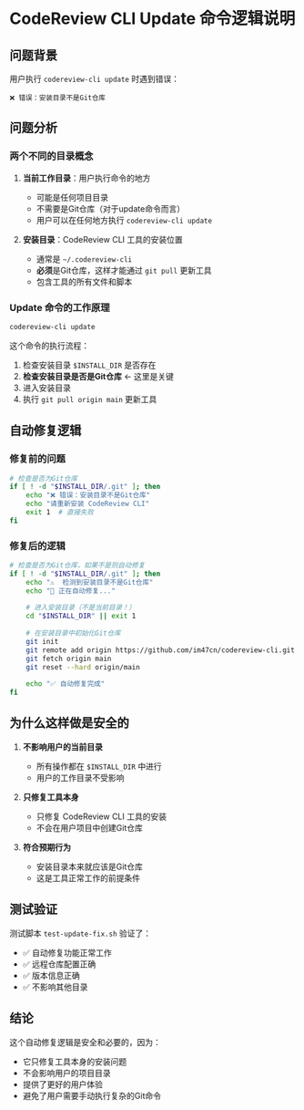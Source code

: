 # CodeReview CLI Update 命令逻辑说明

## 问题背景

用户执行 `codereview-cli update` 时遇到错误：
```
❌ 错误：安装目录不是Git仓库
```

## 问题分析

### 两个不同的目录概念

1. **当前工作目录**：用户执行命令的地方
   - 可能是任何项目目录
   - 不需要是Git仓库（对于update命令而言）
   - 用户可以在任何地方执行 `codereview-cli update`

2. **安装目录**：CodeReview CLI 工具的安装位置
   - 通常是 `~/.codereview-cli`
   - **必须**是Git仓库，这样才能通过 `git pull` 更新工具
   - 包含工具的所有文件和脚本

### Update 命令的工作原理

```bash
codereview-cli update
```

这个命令的执行流程：

1. 检查安装目录 `$INSTALL_DIR` 是否存在
2. **检查安装目录是否是Git仓库** ← 这里是关键
3. 进入安装目录
4. 执行 `git pull origin main` 更新工具

## 自动修复逻辑

### 修复前的问题
```bash
# 检查是否为Git仓库
if [ ! -d "$INSTALL_DIR/.git" ]; then
    echo "❌ 错误：安装目录不是Git仓库"
    echo "请重新安装 CodeReview CLI"
    exit 1  # 直接失败
fi
```

### 修复后的逻辑
```bash
# 检查是否为Git仓库，如果不是则自动修复
if [ ! -d "$INSTALL_DIR/.git" ]; then
    echo "⚠️  检测到安装目录不是Git仓库"
    echo "🔧 正在自动修复..."
    
    # 进入安装目录（不是当前目录！）
    cd "$INSTALL_DIR" || exit 1
    
    # 在安装目录中初始化Git仓库
    git init
    git remote add origin https://github.com/im47cn/codereview-cli.git
    git fetch origin main
    git reset --hard origin/main
    
    echo "✅ 自动修复完成"
fi
```

## 为什么这样做是安全的

1. **不影响用户的当前目录**
   - 所有操作都在 `$INSTALL_DIR` 中进行
   - 用户的工作目录不受影响

2. **只修复工具本身**
   - 只修复 CodeReview CLI 工具的安装
   - 不会在用户项目中创建Git仓库

3. **符合预期行为**
   - 安装目录本来就应该是Git仓库
   - 这是工具正常工作的前提条件

## 测试验证

测试脚本 `test-update-fix.sh` 验证了：
- ✅ 自动修复功能正常工作
- ✅ 远程仓库配置正确
- ✅ 版本信息正确
- ✅ 不影响其他目录

## 结论

这个自动修复逻辑是安全和必要的，因为：
- 它只修复工具本身的安装问题
- 不会影响用户的项目目录
- 提供了更好的用户体验
- 避免了用户需要手动执行复杂的Git命令
